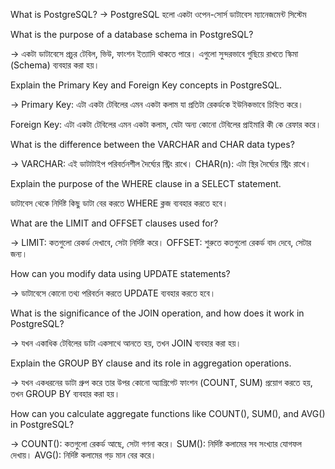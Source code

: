 What is PostgreSQL?
-> PostgreSQL হলো একটা ওপেন-সোর্স ডাটাবেস ম্যানেজমেন্ট সিস্টেম

What is the purpose of a database schema in PostgreSQL?

-> একটা ডাটাবেসে প্রচুর টেবিল, ভিউ, ফাংশন ইত্যাদি থাকতে পারে। এগুলো সুন্দরভাবে গুছিয়ে রাখতে স্কিমা (Schema) ব্যবহার করা হয়।

Explain the Primary Key and Foreign Key concepts in PostgreSQL.

-> Primary Key: এটা একটা টেবিলের এমন একটা কলাম যা প্রতিটা রেকর্ডকে ইউনিকভাবে চিহ্নিত করে।

Foreign Key: এটা একটা টেবিলের এমন একটা কলাম, যেটা অন্য কোনো টেবিলের প্রাইমারি কী কে রেফার করে।

What is the difference between the VARCHAR and CHAR data types?

-> VARCHAR: এই ডাটাটাইপ পরিবর্তনশীল দৈর্ঘ্যের স্ট্রিং রাখে।
CHAR(n): এটা স্থির দৈর্ঘ্যের স্ট্রিং রাখে।

Explain the purpose of the WHERE clause in a SELECT statement.

ডাটাবেস থেকে নির্দিষ্ট কিছু ডাটা বের করতে WHERE ক্লজ ব্যবহার করতে হবে।

What are the LIMIT and OFFSET clauses used for?

-> LIMIT: কতগুলো রেকর্ড দেখাবে, সেটা নির্দিষ্ট করে।
OFFSET: শুরুতে কতগুলো রেকর্ড বাদ দেবে, সেটার জন্য।

How can you modify data using UPDATE statements?

-> ডাটাবেসে কোনো তথ্য পরিবর্তন করতে UPDATE ব্যবহার করতে হবে।

What is the significance of the JOIN operation, and how does it work in PostgreSQL?

-> যখন একাধিক টেবিলের ডাটা একসাথে আনতে হয়, তখন JOIN ব্যবহার করা হয়।

Explain the GROUP BY clause and its role in aggregation operations.

-> যখন একধরনের ডাটা গ্রুপ করে তার উপর কোনো অ্যাগ্রিগেট ফাংশন (COUNT, SUM) প্রয়োগ করতে হয়, তখন GROUP BY ব্যবহার করা হয়।

How can you calculate aggregate functions like COUNT(), SUM(), and AVG() in PostgreSQL?

-> COUNT(): কতগুলো রেকর্ড আছে, সেটা গণনা করে।
SUM(): নির্দিষ্ট কলামের সব সংখ্যার যোগফল দেখায়।
AVG(): নির্দিষ্ট কলামের গড় মান বের করে।

